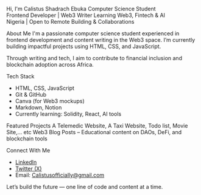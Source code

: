 Hi, I'm Calistus Shadrach Ebuka
 Computer Science Student  
 Frontend Developer | Web3 Writer
 Learning Web3, Fintech & AI  
 Nigeria | Open to Remote Building & Collaborations
 
 About Me
I'm a passionate computer science student experienced in frontend development and content writing in the Web3 space. I’m currently building impactful projects using HTML, CSS, and JavaScript.

Through writing and tech, I aim to contribute to financial inclusion and blockchain adoption across Africa.

 Tech Stack
- HTML, CSS, JavaScript  
- Git & GitHub  
- Canva (for Web3 mockups)  
- Markdown, Notion  
- Currently learning: Solidity, React, AI tools

Featured Projects
A Telemedic Website, A Taxi Website, Todo list, Movie Site,... etc 
Web3 Blog Posts – Educational content on DAOs, DeFi, and blockchain tools

 Connect With Me
- [LinkedIn](https://www.linkedin.com/in/calistus-shadrach?utm_source=share&utm_campaign=share_via&utm_content=profile&utm_medium=android_app)  
- [Twitter (X)](https://x.com/web3princeDeFi?t=0eCkz0v0BHLEICDMgcSG4g&s=09)  
- Email: Calistusofficially@gmail.com

Let’s build the future — one line of code and content at a time.
